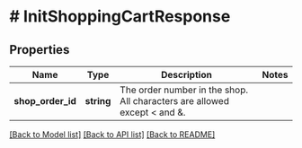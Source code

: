 # # InitShoppingCartResponse

## Properties

Name | Type | Description | Notes
------------ | ------------- | ------------- | -------------
**shop_order_id** | **string** | The order number in the shop. All characters are allowed except &lt; and &amp;. |

[[Back to Model list]](../../README.md#models) [[Back to API list]](../../README.md#endpoints) [[Back to README]](../../README.md)
